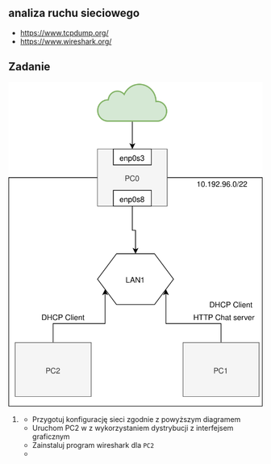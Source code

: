 analiza ruchu sieciowego
------------------------

  * https://www.tcpdump.org/
  * https://www.wireshark.org/

Zadanie
------------

![zadanie 10](arch.svg)

1.
   * Przygotuj konfigurację sieci zgodnie z powyższym diagramem
   * Uruchom PC2 w z wykorzystaniem dystrybucji z interfejsem graficznym
   * Zainstaluj program wireshark dla ``PC2``
   * 
   
      
